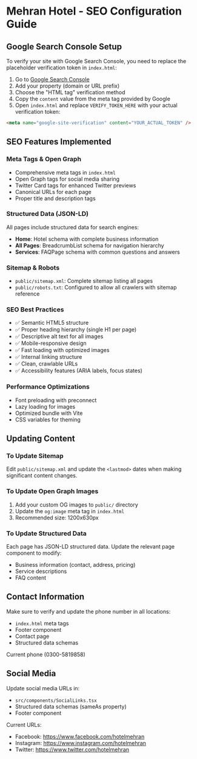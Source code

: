 # Mehran Hotel - SEO Configuration Guide

## Google Search Console Setup

To verify your site with Google Search Console, you need to replace the placeholder verification token in `index.html`:

1. Go to [Google Search Console](https://search.google.com/search-console)
2. Add your property (domain or URL prefix)
3. Choose the "HTML tag" verification method
4. Copy the `content` value from the meta tag provided by Google
5. Open `index.html` and replace `VERIFY_TOKEN_HERE` with your actual verification token:

```html
<meta name="google-site-verification" content="YOUR_ACTUAL_TOKEN" />
```

## SEO Features Implemented

### Meta Tags & Open Graph
- Comprehensive meta tags in `index.html`
- Open Graph tags for social media sharing
- Twitter Card tags for enhanced Twitter previews
- Canonical URLs for each page
- Proper title and description tags

### Structured Data (JSON-LD)
All pages include structured data for search engines:
- **Home**: Hotel schema with complete business information
- **All Pages**: BreadcrumbList schema for navigation hierarchy
- **Services**: FAQPage schema with common questions and answers

### Sitemap & Robots
- `public/sitemap.xml`: Complete sitemap listing all pages
- `public/robots.txt`: Configured to allow all crawlers with sitemap reference

### SEO Best Practices
- ✅ Semantic HTML5 structure
- ✅ Proper heading hierarchy (single H1 per page)
- ✅ Descriptive alt text for all images
- ✅ Mobile-responsive design
- ✅ Fast loading with optimized images
- ✅ Internal linking structure
- ✅ Clean, crawlable URLs
- ✅ Accessibility features (ARIA labels, focus states)

### Performance Optimizations
- Font preloading with preconnect
- Lazy loading for images
- Optimized bundle with Vite
- CSS variables for theming

## Updating Content

### To Update Sitemap
Edit `public/sitemap.xml` and update the `<lastmod>` dates when making significant content changes.

### To Update Open Graph Images
1. Add your custom OG images to `public/` directory
2. Update the `og:image` meta tag in `index.html`
3. Recommended size: 1200x630px

### To Update Structured Data
Each page has JSON-LD structured data. Update the relevant page component to modify:
- Business information (contact, address, pricing)
- Service descriptions
- FAQ content

## Contact Information

Make sure to verify and update the phone number in all locations:
- `index.html` meta tags
- Footer component
- Contact page
- Structured data schemas

Current phone (0300-5819858) 

## Social Media

Update social media URLs in:
- `src/components/SocialLinks.tsx`
- Structured data schemas (sameAs property)
- Footer component

Current URLs:
- Facebook: https://www.facebook.com/hotelmehran
- Instagram: https://www.instagram.com/hotelmehran
- Twitter: https://www.twitter.com/hotelmehran
